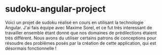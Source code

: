 # sudoku-angular-project

Voici un projet de sudoku réalisé en cours en utilisant la technologie Angular.
J'ai fais équipe avec Maxime Sorel, et ce fut très interessant de travailler ensemble étant donné que nos domaines de prédilections étaient très différent.
Nous avons du utiliser certains patrons de conceptions pour résoudre des problêmes posés par la création de cette application, qui est désormais fonctionnelle !
